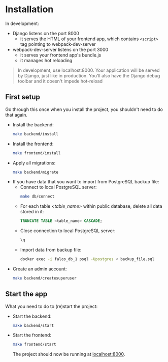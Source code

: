 # Installation

In development:

- Django listens on the port 8000
  - it serves the HTML of your frontend app, which contains `<script>` tag pointing to webpack-dev-server
- webpack-dev-server listens on the port 3000
  - it serves your frontend app's bundle.js
  - it manages hot reloading

> In development, use localhost:8000. Your application will be served by Django, just like in production. You'll also have the Django debug toolbar and it doesn't impede hot-reload

## First setup

Go through this once when you install the project, you shouldn't need to do that again.

- Install the backend:
  ```bash
  make backend/install
  ```
- Install the frontend:
  ```bash
  make frontend/install
  ```
- Apply all migrations:
  ```bash
  make backend/migrate
  ```
- If you have data that you want to import from PostgreSQL backup file:
  - Connect to local PostgreSQL server:
    ```bash
    make db/connect
    ```
  - For each table *<table_name>* within public database, delete all data stored in it:
    ```sql
    TRUNCATE TABLE <table_name> CASCADE;
    ```
  - Close connection to local PostgreSQL server:
    ```sql
    \q
    ```
  - Import data from backup file:
    ```bash
    docker exec -i falco_db_1 psql -Upostgres < backup_file.sql
    ```
- Create an admin account:
  ```bash
  make backend/createsuperuser
  ```

## Start the app

What you need to do to (re)start the project:

- Start the backend:
  ```bash
  make backend/start
  ```
- Start the frontend:

  ```bash
  make frontend/start
  ```

  The project should now be running at [localhost:8000](http://localhost:8000).
